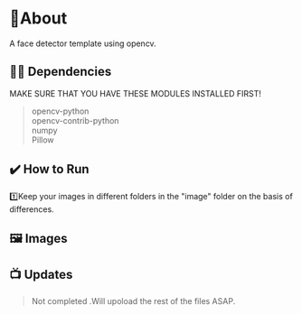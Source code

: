 

# 📝About
A face detector template using opencv.


## 👨‍💻 Dependencies
MAKE SURE THAT YOU HAVE THESE MODULES INSTALLED FIRST!
> opencv-python <br>
> opencv-contrib-python<br>
> numpy <br>
> Pillow<br>
## ✔️ How to Run
 
1️⃣Keep your images in different folders in the "image" folder on the basis of differences.

## 🖼️ Images


## 📺 Updates
> Not completed .Will upoload the rest of the files ASAP.

